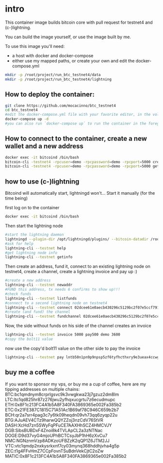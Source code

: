 # intro

This container image builds bitcoin core with pull request for testnet4 and (c-)lightning.

You can build the image yourself, or use the image built by me. 

To use this image you'll need:

- a host with docker and docker-compose
- either use my mapped paths, or create your own and edit the docker-compose.yml

```bash
mkdir -p /root/project/run_btc_testnet4/data
mkdir -p /root/project/run_btc_testnet4/lightning
```

## How to deploy the container:

```bash
git clone https://github.com/mocacinno/btc_testnet4
cd btc_testnet4
#edit the docker-compose.yml file with your favorite editor, in the volume section, pick a local path that exists on your host... Maybe change the username and password aswell?
docker-compose up -d
#you can also run `docker-compose up` to run the container in the foreground, so you can see the debug.log
```

## How to connect to the container, create a new wallet and a new address

```bash
docker exec -it bitcoind /bin/bash
bitcoin-cli -testnet4 -rpcuser=demo -rpcpassword=demo -rpcport=5000 createwallet walletname
bitcoin-cli -testnet4 -rpcuser=demo -rpcpassword=demo -rpcport=5000 getnewaddress
```

## how to use (c-)lightning

Bitcoind will automatically start, lightningd won't... Start it manually (for the time being)

first log on to the container

```bash
docker exec -it bitcoind /bin/bash
```

Then start the lightning node

```bash
#start the lightning daemon
lightningd --plugin-dir /opt/lightningd/plugins/ --bitcoin-datadir /root/.bitcoin/testnet4 --bitcoin-rpcuser demo --bitcoin-rpcpassword demo --bitcoin-rpcconnect 127.0.0.1 --bitcoin-rpcport 5000 --testnet --log-file=/tmp/lightning.log --daemon
#ask for help
lightning-cli --testnet help
#get lightning node info
lightning-cli --testnet getinfo
```

Then create an address, fund it, connect to an existing lightning node on testnet4, create a channel, create a lightning invoice and pay up :)

```bash
#create a new address
lightning-cli --testnet newaddr
#FUND this address, tx needs 6 confirms to show up!!!
#check funds
lightning-cli --testnet listfunds
#connect to a second lightning node on testnet4
lightning-cli --testnet connect 02dcee61e0aecb430296c5129bc2f07e5ccf791ac408389443d30333e6eaba52c9@54.38.124.151
#create (and fund) the channel
lightning-cli --testnet fundchannel 02dcee61e0aecb430296c5129bc2f07e5ccf791ac408389443d30333e6eaba52c9 200000 urgent true 1
```

Now, the side without funds on his side of the channel creates an invoice

```bash
lightning-cli --testnet invoice 5000 pay500 demo 3600
#copy the bolt11 value
```

now use the copy'd bolt11 value on the other side to pay the invoice

```bash
lightning-cli --testnet pay lntb50n1pn9p9npsp5zf6tyfhcthxry9e3ueax4ccwgwj459ypvuuut65pckwt0wx0k6eqpp5hkzd9x2wy69pznyrlfck3ey7g96canuflr7lqq2ru5guy3xhe7uqdq8v3jk6mccqp29qxpqysgq2zz9ac35rh6rla8tdl627jwpfaltl39qufrg5eewpw9flldcl8kjum30r9g3zj6ltd23qa85ccanzup367vm5l0qq2szpff2fs5xndgqa0674s
```

## buy me a coffee

If you want to sponsor my vps, or buy me a cup of coffee, here are my tipping addresses on multiple chains:  
BTC:bc1qmdnym8crprlgsvc9k3vwgkwa23j7gzuz2dm8lm  
LTC:ltc1qd825hr87z276jwu2yfhqxucgrtu7z6ecudmupc  
ETH:0x8F1c213FC4A1b5A8F340FA3869365e002Fa385b2  
ETC:0x21FE387C1815C71A51Ac1B69af78C946C659b2b7  
BCH:qr2a7srr4pag3c7y6tk09heqdn09vh73qq6zyqp22u  
BTG:AJuAEV4CTz9harwQQYZZoj3nzCdV76StVR  
DASH:XcHd7zn5SWyFqPFuCE7AAXHhSCZ4HMCVJY  
DGB:SibsBUBDxF4Znoi8k4TVLApCL2a3zNTNac  
DOGE:D9d37vyG4mjoUPhBCTCsyJbP1hH6zXvCu7  
NMC:NGNznmVzp8ADKzoUFBZzK2qQP1Z6JTM2JJ  
VTC:vtc1qmdp2nxkysrkxnf7cy03mynq368hddhjvha4g5p  
ZEC:t1g4FFvHmZ7CCpFovnTSuBdnVekCjtC2oZw  
MATIC:0x8F1c213FC4A1b5A8F340FA3869365e002Fa385b2
